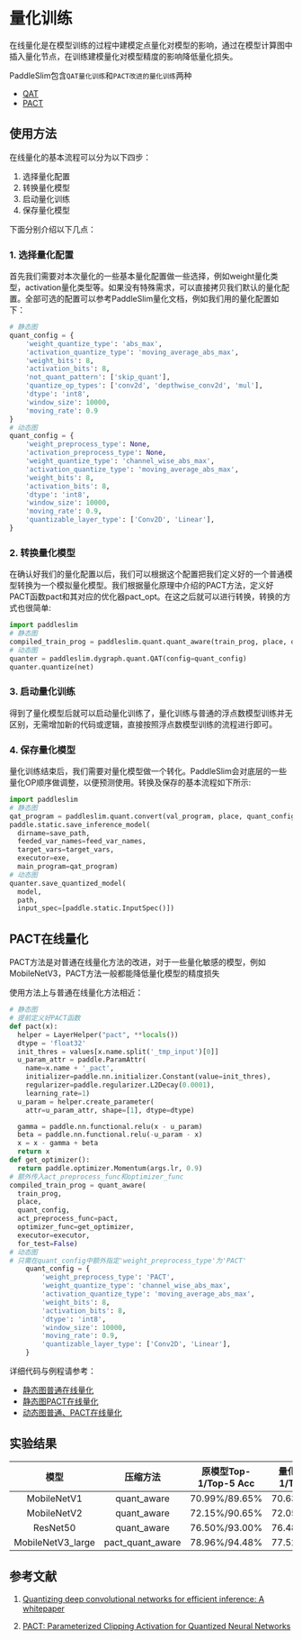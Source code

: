 # 量化训练

在线量化是在模型训练的过程中建模定点量化对模型的影响，通过在模型计算图中插入量化节点，在训练建模量化对模型精度的影响降低量化损失。


PaddleSlim包含`QAT量化训练`和`PACT改进的量化训练`两种

- [QAT]()
- [PACT]()

## 使用方法

在线量化的基本流程可以分为以下四步：

1. 选择量化配置
2. 转换量化模型
3. 启动量化训练
4. 保存量化模型

下面分别介绍以下几点：

### 1. 选择量化配置

首先我们需要对本次量化的一些基本量化配置做一些选择，例如weight量化类型，activation量化类型等。如果没有特殊需求，可以直接拷贝我们默认的量化配置。全部可选的配置可以参考PaddleSlim量化文档，例如我们用的量化配置如下：

```python
# 静态图
quant_config = {
    'weight_quantize_type': 'abs_max',
    'activation_quantize_type': 'moving_average_abs_max',
    'weight_bits': 8,
    'activation_bits': 8,
    'not_quant_pattern': ['skip_quant'],
    'quantize_op_types': ['conv2d', 'depthwise_conv2d', 'mul'],
    'dtype': 'int8',
    'window_size': 10000,
    'moving_rate': 0.9
}
# 动态图
quant_config = {
    'weight_preprocess_type': None,
    'activation_preprocess_type': None,
    'weight_quantize_type': 'channel_wise_abs_max',
    'activation_quantize_type': 'moving_average_abs_max',
    'weight_bits': 8,
    'activation_bits': 8,
    'dtype': 'int8',
    'window_size': 10000,
    'moving_rate': 0.9,
    'quantizable_layer_type': ['Conv2D', 'Linear'],
}
```

### 2. 转换量化模型

在确认好我们的量化配置以后，我们可以根据这个配置把我们定义好的一个普通模型转换为一个模拟量化模型。我们根据量化原理中介绍的PACT方法，定义好PACT函数pact和其对应的优化器pact_opt。在这之后就可以进行转换，转换的方式也很简单:

```python
import paddleslim
# 静态图
compiled_train_prog = paddleslim.quant.quant_aware(train_prog, place, quant_config, scope=None, for_test=False)
# 动态图
quanter = paddleslim.dygraph.quant.QAT(config=quant_config)
quanter.quantize(net)
```

### 3. 启动量化训练

得到了量化模型后就可以启动量化训练了，量化训练与普通的浮点数模型训练并无区别，无需增加新的代码或逻辑，直接按照浮点数模型训练的流程进行即可。

### 4. 保存量化模型

量化训练结束后，我们需要对量化模型做一个转化。PaddleSlim会对底层的一些量化OP顺序做调整，以便预测使用。转换及保存的基本流程如下所示:

```python
import paddleslim
# 静态图
qat_program = paddleslim.quant.convert(val_program, place, quant_config, scope=None)
paddle.static.save_inference_model(
  dirname=save_path,
  feeded_var_names=feed_var_names,
  target_vars=target_vars,
  executor=exe,
  main_program=qat_program)
# 动态图
quanter.save_quantized_model(
  model,
  path,
  input_spec=[paddle.static.InputSpec()])
```

## PACT在线量化

PACT方法是对普通在线量化方法的改进，对于一些量化敏感的模型，例如MobileNetV3，PACT方法一般都能降低量化模型的精度损失

使用方法上与普通在线量化方法相近：

```python
# 静态图
# 提前定义好PACT函数
def pact(x):
  helper = LayerHelper("pact", **locals())
  dtype = 'float32'
  init_thres = values[x.name.split('_tmp_input')[0]]
  u_param_attr = paddle.ParamAttr(
    name=x.name + '_pact',
    initializer=paddle.nn.initializer.Constant(value=init_thres),
    regularizer=paddle.regularizer.L2Decay(0.0001),
    learning_rate=1)
  u_param = helper.create_parameter(
    attr=u_param_attr, shape=[1], dtype=dtype)

  gamma = paddle.nn.functional.relu(x - u_param)
  beta = paddle.nn.functional.relu(-u_param - x)
  x = x - gamma + beta
  return x
def get_optimizer():
  return paddle.optimizer.Momentum(args.lr, 0.9)
# 额外传入act_preprocess_func和optimizer_func
compiled_train_prog = quant_aware(
  train_prog,
  place,
  quant_config,
  act_preprocess_func=pact,
  optimizer_func=get_optimizer,
  executor=executor,
  for_test=False)
# 动态图
# 只需在quant_config中额外指定'weight_preprocess_type'为'PACT'
    quant_config = {
        'weight_preprocess_type': 'PACT',
        'weight_quantize_type': 'channel_wise_abs_max',
        'activation_quantize_type': 'moving_average_abs_max',
        'weight_bits': 8,
        'activation_bits': 8,
        'dtype': 'int8',
        'window_size': 10000,
        'moving_rate': 0.9,
        'quantizable_layer_type': ['Conv2D', 'Linear'],
    }

```

详细代码与例程请参考：

- [静态图普通在线量化](https://github.com/PaddlePaddle/PaddleSlim/tree/develop/demo/quant/quant_aware)
- [静态图PACT在线量化](https://github.com/PaddlePaddle/PaddleSlim/tree/develop/demo/quant/pact_quant_aware)
- [动态图普通、PACT在线量化](https://github.com/PaddlePaddle/PaddleSlim/tree/develop/demo/dygraph/quant)

## 实验结果

|       模型        |     压缩方法     | 原模型Top-1/Top-5 Acc | 量化模型Top-1/Top-5 Acc |
| :---------------: | :--------------: | :-------------------: | :---------------------: |
|    MobileNetV1    |   quant_aware    |     70.99%/89.65%     |      70.63%/89.65%      |
|    MobileNetV2    |   quant_aware    |     72.15%/90.65%     |      72.05%/90.63%      |
|     ResNet50      |   quant_aware    |     76.50%/93.00%     |      76.48%/93.11%      |
| MobileNetV3_large | pact_quant_aware |     78.96%/94.48%     |      77.52%/93.77%      |

## 参考文献

1. [Quantizing deep convolutional networks for efficient inference: A whitepaper](https://arxiv.org/pdf/1806.08342.pdf)

2. [PACT: Parameterized Clipping Activation for Quantized Neural Networks](https://arxiv.org/abs/1805.06085)

